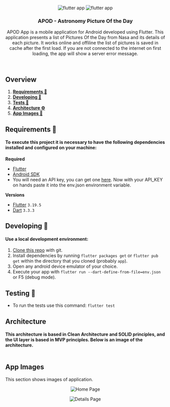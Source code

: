 <p align="center">
  <row>
    <img src="https://badgen.net/badge/types/flutter/blue?icon=flutter" alt="flutter app"/>
    <img src="https://badgen.net/badge/platform/android?list=|" alt="flutter app"/>
  </row>
</p>

<div align="center">
  <h3>APOD - Astronomy Picture Of the Day</h3>
  <p>APOD App is a mobile application for Android developed using Flutter. This application presents a list of Pictures Of the Day from Nasa and its details of each picture. It works online and offiline the list of pictures is saved in cache after the first load. If you are not connected to the internet on first loading, the app will show a server error message.
</div>

<br />

## Overview
1. **[Requirements 📝](#requirements-)**
2. **[Developing 👷](#developing-)**
3. **[Tests 👷](#testing-)**
4. **[Architecture ⚙️](#architecture-)**
5. **[App Images 📱](#app-images-)**

## Requirements 📝
#### To execute this project it is necessary to have the following dependencies installed and configured on your machine:

**Required**
- [Flutter](https://flutter.dev/)
- [Android SDK](https://developer.android.com/studio)
- You will need an API key, you can get one [here](https://api.nasa.gov/). Now with your API_KEY on hands paste it into the env.json environment variable.

**Versions**
- [Flutter](https://flutter.dev/) `3.19.5`
- [Dart](https://dart.dev/) `3.3.3`

## Developing 👷
#### Use a local development environment:

1. [Clone this repo](https://docs.gitlab.com/ee/gitlab-basics/start-using-git.html) with git.
2. Install dependencies by running `flutter packages get` or `flutter pub get` within the directory that you cloned (probably `app`).
3. Open any android device emulator of your choice.
4. Execute your app with `flutter run --dart-define-from-file=env.json` or F5 (debug mode).

## Testing 👷
- To run the tests use this command: `flutter test`

## Architecture
#### This architecture is based in Clean Architecture and SOLID principles, and the UI layer is based in MVP principles. Below is an image of the architecture.

<p align="center">
  <row>
    <img src="docs/arch.drawio.png" alt=""/>
  </row>
</p>

## App Images

This section shows images of application.

<p align="center">
  <row>
    <img src="docs/apod_home_page.png" alt="Home Page"/>
  </row>
</p>

<p align="center">
  <row>
    <img src="docs/apod_details_page.png" alt="Details Page"/>
  </row>
</p>